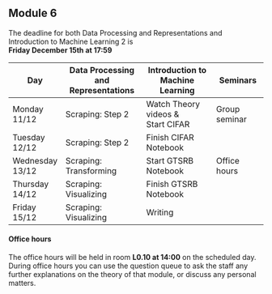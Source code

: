 
## Module 6

The deadline for both Data Processing and Representations and Introduction to Machine Learning 2 is<br>**Friday December 15th at 17:59**

| Day                | Data Processing<br>and Representations | Introduction to<br>Machine Learning | Seminars          |
| ------------------ | ---------------------------- | ----------------------------------- | --------------------------- |
| Monday<br>11/12    | Scraping: Step 2             | Watch Theory videos &<br>Start CIFAR | Group seminar              |
| Tuesday<br>12/12   | Scraping: Step 2             | Finish CIFAR Notebook               |                             |
| Wednesday<br>13/12 | Scraping: Transforming       | Start GTSRB Notebook                | Office hours                |
| Thursday<br>14/12  | Scraping: Visualizing        | Finish GTSRB Notebook               |                             |
| Friday<br>15/12    | Scraping: Visualizing        | Writing                             |                             |



#### Office hours

The office hours will be held in room **L0.10 at 14:00** on the scheduled day. During office hours you can use the question queue to ask the staff any further explanations on the theory of that module, or discuss any personal matters.

